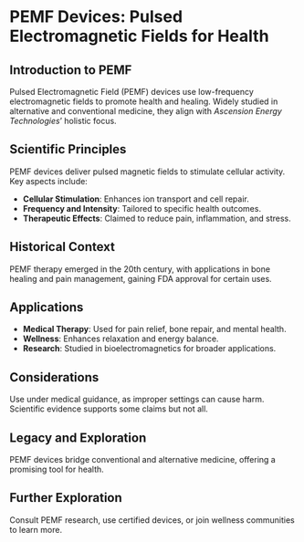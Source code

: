 # PEMF Devices: Pulsed Electromagnetic Fields for Health

## Introduction to PEMF
Pulsed Electromagnetic Field (PEMF) devices use low-frequency electromagnetic fields to promote health and healing. Widely studied in alternative and conventional medicine, they align with *Ascension Energy Technologies*’ holistic focus.

## Scientific Principles
PEMF devices deliver pulsed magnetic fields to stimulate cellular activity. Key aspects include:
- **Cellular Stimulation**: Enhances ion transport and cell repair.
- **Frequency and Intensity**: Tailored to specific health outcomes.
- **Therapeutic Effects**: Claimed to reduce pain, inflammation, and stress.

## Historical Context
PEMF therapy emerged in the 20th century, with applications in bone healing and pain management, gaining FDA approval for certain uses.

## Applications
- **Medical Therapy**: Used for pain relief, bone repair, and mental health.
- **Wellness**: Enhances relaxation and energy balance.
- **Research**: Studied in bioelectromagnetics for broader applications.

## Considerations
Use under medical guidance, as improper settings can cause harm. Scientific evidence supports some claims but not all.

## Legacy and Exploration
PEMF devices bridge conventional and alternative medicine, offering a promising tool for health.

## Further Exploration
Consult PEMF research, use certified devices, or join wellness communities to learn more.
